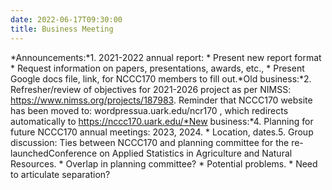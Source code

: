```yaml
---
date: 2022-06-17T09:30:00
title: Business Meeting
---
```

*Announcements:*1. 2021-2022 annual report:    * Present new report format    * Request information on papers, presentations, awards, etc.,    * Present Google docs file, link, for NCCC170 members to fill out.*Old business:*2. Refresher/review of objectives for 2021-2026 project as per NIMSS: https://www.nimss.org/projects/187983. Reminder that NCCC170 website has been moved to: wordpressua.uark.edu/ncr170 , which redirects automatically to https://nccc170.uark.edu/*New business:*4. Planning for future NCCC170 annual meetings: 2023, 2024.    * Location, dates.5. Group discussion: Ties between NCCC170 and planning committee for the re-launchedConference on Applied Statistics in Agriculture and Natural Resources.    * Overlap in planning committee?    * Potential problems.    * Need to articulate separation?    
